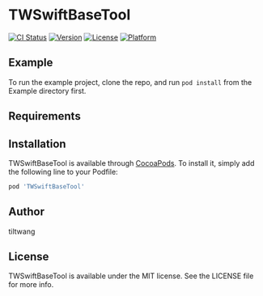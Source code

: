 # TWSwiftBaseTool

[![CI Status](https://img.shields.io/travis/wangxufeng092@163.com/TWSwiftBaseTool.svg?style=flat)](https://travis-ci.org/wangxufeng092@163.com/TWSwiftBaseTool)
[![Version](https://img.shields.io/cocoapods/v/TWSwiftBaseTool.svg?style=flat)](https://cocoapods.org/pods/TWSwiftBaseTool)
[![License](https://img.shields.io/cocoapods/l/TWSwiftBaseTool.svg?style=flat)](https://cocoapods.org/pods/TWSwiftBaseTool)
[![Platform](https://img.shields.io/cocoapods/p/TWSwiftBaseTool.svg?style=flat)](https://cocoapods.org/pods/TWSwiftBaseTool)

## Example

To run the example project, clone the repo, and run `pod install` from the Example directory first.

## Requirements

## Installation

TWSwiftBaseTool is available through [CocoaPods](https://cocoapods.org). To install
it, simply add the following line to your Podfile:

```ruby
pod 'TWSwiftBaseTool' 
```

## Author

tiltwang

## License

TWSwiftBaseTool is available under the MIT license. See the LICENSE file for more info.
